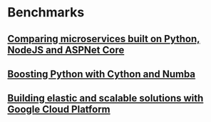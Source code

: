 
# Benchmarks

## [Comparing microservices built on Python, NodeJS and ASPNet Core](https://medium.com/comparing-microservices-built-on-python-nodejs-and/comparing-microservices-built-on-python-nodejs-and-aspnet-core-2413352ef7f3)

## [Boosting Python with Cython and Numba](https://medium.com/comparing-microservices-built-on-python-nodejs-and/boosting-python-with-cython-and-numba-31d81e938abd)

## [Building elastic and scalable solutions with Google Cloud Platform](https://medium.com/@rodrigoarancibiapla/building-elastic-and-scalable-solutions-with-google-cloud-platform-fc882cfc12d)




